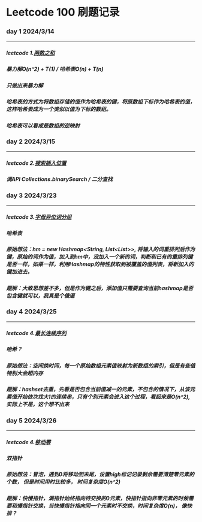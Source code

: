 Leetcode 100 刷题记录
=====
### day 1 2024/3/14 
-----
##### leetcode 1.[两数之和](https://leetcode.cn/problems/two-sum/description/?envType=study-plan-v2&envId=top-100-liked)
##### 暴力解O(n^2) + T(1)  / 哈希表O(n) + T(n)
##### 只做出来暴力解
##### 哈希表的方式为将数组存储的值作为哈希表的键，将原数组下标作为哈希表的值，这样哈希表成为一个类似以值为下标的数组。
##### 哈希表可以看成是数组的逆映射

### day 2 2024/3/15
-----
##### leetcode 2.[搜索插入位置](https://leetcode.cn/problems/search-insert-position/submissions/512277194/?envType=study-plan-v2&envId=top-100-liked)
##### 调API Collections.binarySearch / 二分查找

### day 3 2024/3/23
-----
##### leetcode 3.[字母异位词分组](https://leetcode.cn/problems/group-anagrams/?envType=study-plan-v2&envId=top-100-liked)
##### 哈希表
##### 原始想法：hm = new Hashmap<String, List<List<String>>>, 将输入的词重排列后作为键，原始的词作为值，加入到hm中，没加入一个新的词，判断和已有的重排列键是否一样，如果一样，利用Hashmap的特性获取到被覆盖的值列表，将新加入的键加进去。
##### 题解：大致思想差不多，但是作为键之后，添加值只需要查询当前hashmap是否包含键就可以，我真是个傻逼

### day 4 2024/3/25
-----
##### leetcode 4.[最长连续序列](https://leetcode.cn/problems/longest-consecutive-sequence/description/?envType=study-plan-v2&envId=top-100-liked)
##### 哈希？
##### 原始想法：空间换时间，每一个原始数组元素值映射为新数组的索引，但是有些值特别大会超内存
##### 题解：hashset去重，先看是否包含当前值减一的元素，不包含的情况下，从该元素值开始依次找大1的连续串，只有个别元素会进入这个过程，看起来是O(n^2), 实际上不是，这个想不出来

### day 5 2024/3/26
-----
##### leetcode 4.[移动零](https://leetcode.cn/problems/move-zeroes/?envType=study-plan-v2&envId=top-100-liked)
##### 双指针
##### 原始想法：冒泡，遇到0将移动到末尾，设置high标记记录剩余需要清楚零元素的个数， 但是时间用时比较多， 时间复杂度O(n^2)
##### 题解：快慢指针，满指针始终指向待交换的0元素，快指针指向非零元素的时候需要和慢指针交换，当快慢指针指向同一个元素时不交换，时间复杂度O(n)， 像快排？


